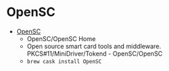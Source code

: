 # OpenSC
- [OpenSC](https://github.com/OpenSC/OpenSC/wiki)
  -  OpenSC/OpenSC Home
  - Open source smart card tools and middleware. PKCS#11/MiniDriver/Tokend - OpenSC/OpenSC
  - `brew cask install OpenSC`
